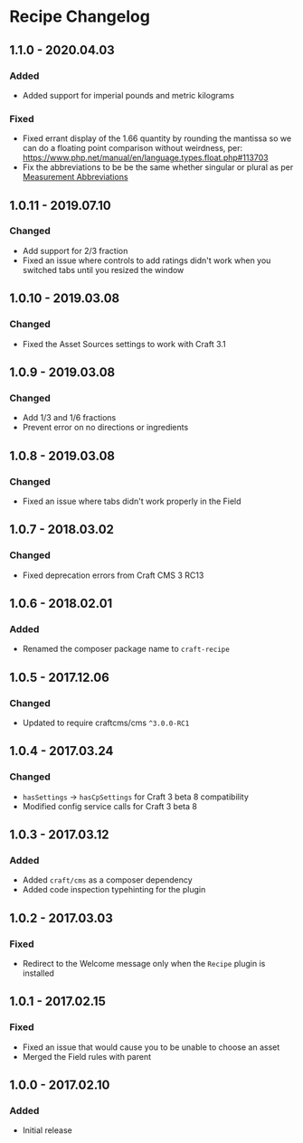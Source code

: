 # Recipe Changelog

## 1.1.0 - 2020.04.03
### Added
* Added support for imperial pounds and metric kilograms

### Fixed
* Fixed errant display of the 1.66 quantity by rounding the mantissa so we can do a floating point comparison without weirdness, per: https://www.php.net/manual/en/language.types.float.php#113703
* Fix the abbreviations to be be the same whether singular or plural as per [Measurement Abbreviations](https://abbreviations.yourdictionary.com/articles/measurement-abbreviations.html)

## 1.0.11 - 2019.07.10
### Changed
* Add support for 2/3 fraction
* Fixed an issue where controls to add ratings didn't work when you switched tabs until you resized the window

## 1.0.10 - 2019.03.08
### Changed
* Fixed the Asset Sources settings to work with Craft 3.1

## 1.0.9 - 2019.03.08
### Changed
* Add 1/3 and 1/6 fractions
* Prevent error on no directions or ingredients

## 1.0.8 - 2019.03.08
### Changed
* Fixed an issue where tabs didn't work properly in the Field

## 1.0.7 - 2018.03.02
### Changed
* Fixed deprecation errors from Craft CMS 3 RC13

## 1.0.6 - 2018.02.01
### Added
* Renamed the composer package name to `craft-recipe`

## 1.0.5 - 2017.12.06
### Changed
* Updated to require craftcms/cms `^3.0.0-RC1`

## 1.0.4 - 2017.03.24
### Changed
* `hasSettings` -> `hasCpSettings` for Craft 3 beta 8 compatibility
* Modified config service calls for Craft 3 beta 8

## 1.0.3 - 2017.03.12
### Added
* Added `craft/cms` as a composer dependency
* Added code inspection typehinting for the plugin

## 1.0.2 - 2017.03.03
### Fixed
- Redirect to the Welcome message only when the `Recipe` plugin is installed

## 1.0.1 - 2017.02.15
### Fixed
- Fixed an issue that would cause you to be unable to choose an asset
- Merged the Field rules with parent

## 1.0.0 - 2017.02.10
### Added
- Initial release
